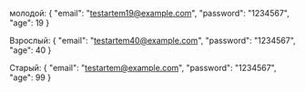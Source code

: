 молодой:
{
  "email": "testartem19@example.com",
  "password": "1234567",
  "age": 19
}

Взрослый:
{
  "email": "testartem40@example.com",
  "password": "1234567",
  "age": 40
}

Старый:
{
  "email": "testartem@example.com",
  "password": "1234567",
  "age": 99
}